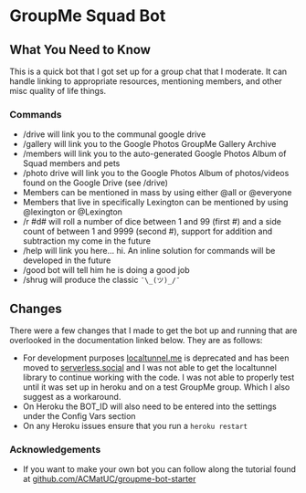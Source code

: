 # GroupMe Squad Bot

## What You Need to Know

This is a quick bot that I got set up for a group chat that I moderate. It can handle linking to appropriate resources, mentioning members, and other
misc quality of life things.

### Commands

* /drive will link you to the communal google drive
* /gallery will link you to the Google Photos GroupMe Gallery Archive
* /members will link you to the auto-generated Google Photos Album of Squad members and pets
* /photo drive will link you to the Google Photos Album of photos/videos found on the Google Drive (see /drive)
* Members can be mentioned in mass by using either @all or @everyone
* Members that live in specifically Lexington can be mentioned by using @lexington or @Lexington
* /r #d# will roll a number of dice between 1 and 99 (first #) and a side count of between 1 and 9999 (second #), support for addition and subtraction my come in the future
* /help will link you here... hi. An inline solution for commands will be developed in the future
* /good bot will tell him he is doing a good job
* /shrug will produce the classic `¯\_(ツ)_/¯`

## Changes

There were a few changes that I made to get the bot up and running that are overlooked in the documentation linked below. They are as follows:

* For development purposes [localtunnel.me](localtunnel.me) is deprecated and has been moved to [serverless.social](http://serverless.social) and I was not able to get the localtunnel library to continue working with the code. I was not able to properly test until it was set up in heroku and on a test GroupMe group. Which I also suggest as a workaround.
* On Heroku the BOT_ID will also need to be entered into the settings under the Config Vars section
* On any Heroku issues ensure that you run a `heroku restart`

### Acknowledgements

* If you want to make your own bot you can follow along the tutorial found at [github.com/ACMatUC/groupme-bot-starter](https://github.com/ACMatUC/groupme-bot-starter)
